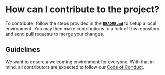 # How can I contribute to the project?
To contribute, follow the steps provided in the [**`README.md`**](/README.md) to setup a local environment. You may then make contributions to a fork of this repository and send pull requests to merge your changes.

## Guidelines
We want to ensure a welcoming environment for everyone. With that in mind, all contributors are expected to follow our [Code of Conduct](/CODE_OF_CONDUCT.md).
